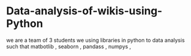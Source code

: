 # Data-analysis-of-wikis-using-Python
we are a team of 3 students we using libraries in python to data analysis such that matbotlib , seaborn , pandass , numpys , 
